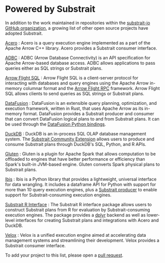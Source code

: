 # Powered by Substrait

In addition to the work maintained in repositories within the
[substrait-io GitHub organization](https://github.com/substrait-io), a growing
list of other open source projects have adopted Substrait.


[//]: # (Maintain this list in alphabetical order)

[Acero](https://arrow.apache.org/docs/cpp/streaming_execution.html)
: Acero is a query execution engine implemented as a part of the Apache Arrow
  C++ library. Acero provides a Substrait consumer interface.

[ADBC](https://arrow.apache.org/adbc/)
: ADBC (Arrow Database Connectivity) is an API specification for Apache
  Arrow-based database access. ADBC allows applications to pass queries either
  as SQL strings or Substrait plans.

[Arrow Flight SQL](https://arrow.apache.org/docs/format/FlightSql.html)
: Arrow Flight SQL is a client-server protocol for interacting with databases
  and query engines using the Apache Arrow in-memory columnar format and the
  [Arrow Flight RPC](https://arrow.apache.org/docs/format/Flight.html)
  framework. Arrow Flight SQL allows clients to send queries as SQL strings or
  Substrait plans.

[DataFusion](https://arrow.apache.org/datafusion/)
: DataFusion is an extensible query planning, optimization, and execution
  framework, written in Rust, that uses Apache Arrow as its in-memory format.
  DataFusion provides a Substrait producer and consumer that can convert
  DataFusion logical plans to and from Substrait plans. It can be used through the
  [DataFusion Python bindings](https://github.com/apache/arrow-datafusion-python#substrait-support).

[DuckDB](https://duckdb.org)
: DuckDB is an in-process SQL OLAP database management system. The [Substrait
  Community Extension](https://duckdb.org/community_extensions/extensions/substrait)
  allows users to produce and consume Substrait plans through DuckDB's
  SQL, Python, and R APIs.

[Gluten](https://github.com/oap-project/gluten)
: Gluten is a plugin for Apache Spark that allows computation to be offloaded
  to engines that have better performance or efficiency than Spark's built-in
  JVM-based engine. Gluten converts Spark physical plans to Substrait plans.

[Ibis](https://ibis-project.org/)
: Ibis is a Python library that provides a lightweight, universal interface 
  for data wrangling. It includes a dataframe API for Python with support for
  more than 10 query execution engines, plus a 
  [Substrait producer](https://github.com/ibis-project/ibis-substrait)
  to enable support for Substrait-consuming execution engines.

[Substrait R Interface](https://github.com/voltrondata/substrait-r)
: The Substrait R interface package allows users to construct Substrait plans
  from R for evaluation by Substrait-consuming execution engines. The package
  provides a [dplyr](https://dplyr.tidyverse.org) backend as well as
  lower-level interfaces for creating Substrait plans and integrations with
  Acero and DuckDB.

[Velox](https://velox-lib.io)
: Velox is a unified execution engine aimed at accelerating data management
  systems and streamlining their development. Velox provides a Substrait
  consumer interface.


To add your project to this list, please open a
[pull request](https://github.com/substrait-io/substrait/edit/main/site/docs/community/powered_by.md).
